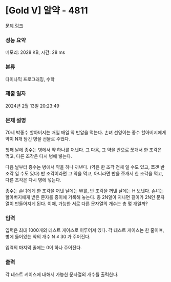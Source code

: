 # [Gold V] 알약 - 4811 

[문제 링크](https://www.acmicpc.net/problem/4811) 

### 성능 요약

메모리: 2028 KB, 시간: 28 ms

### 분류

다이나믹 프로그래밍, 수학

### 제출 일자

2024년 2월 13일 20:23:49

### 문제 설명

<p>70세 박종수 할아버지는 매일 매일 약 반알을 먹는다. 손녀 선영이는 종수 할아버지에게 약이 N개 담긴 병을 선물로 주었다.</p>

<p>첫째 날에 종수는 병에서 약 하나를 꺼낸다. 그 다음, 그 약을 반으로 쪼개서 한 조각은 먹고, 다른 조각은 다시 병에 넣는다.</p>

<p>다음 날부터 종수는 병에서 약을 하나 꺼낸다. (약은 한 조각 전체 일 수도 있고, 쪼갠 반 조각 일 수도 있다) 반 조각이라면 그 약을 먹고, 아니라면 반을 쪼개서 한 조각을 먹고, 다른 조각은 다시 병에 넣는다.</p>

<p>종수는 손녀에게 한 조각을 꺼낸 날에는 W를, 반 조각을 꺼낸 날에는 H 보낸다. 손녀는 할아버지에게 받은 문자를 종이에 기록해 놓는다. 총 2N일이 지나면 길이가 2N인 문자열이 만들어지게 된다. 이때, 가능한 서로 다른 문자열의 개수는 총 몇 개일까?</p>

### 입력 

 <p>입력은 최대 1000개의 테스트 케이스로 이루어져 있다. 각 테스트 케이스는 한 줄이며, 병에 들어있는 약의 개수 N ≤ 30 가 주어진다.</p>

<p>입력의 마지막 줄에는 0이 하나 주어진다.</p>

### 출력 

 <p>각 테스트 케이스에 대해서 가능한 문자열의 개수를 출력한다.</p>

